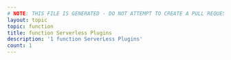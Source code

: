```yaml
---
# NOTE: THIS FILE IS GENERATED - DO NOT ATTEMPT TO CREATE A PULL REQUEST TO UPDATE THE DATA. 
layout: topic
topic: function
title: function Serverless Plugins
description: '1 function ServerLess Plugins'
count: 1
---
```

